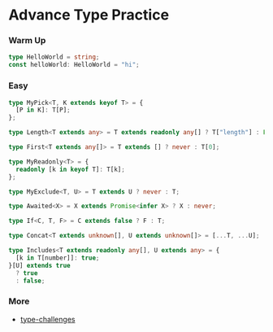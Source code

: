 # Advance Type Practice

### Warm Up

```ts
type HelloWorld = string;
const helloWorld: HelloWorld = "hi";
```

### Easy

```ts
type MyPick<T, K extends keyof T> = {
  [P in K]: T[P];
};

type Length<T extends any> = T extends readonly any[] ? T["length"] : Error;

type First<T extends any[]> = T extends [] ? never : T[0];

type MyReadonly<T> = {
  readonly [k in keyof T]: T[k];
};

type MyExclude<T, U> = T extends U ? never : T;

type Awaited<X> = X extends Promise<infer X> ? X : never;

type If<C, T, F> = C extends false ? F : T;

type Concat<T extends unknown[], U extends unknown[]> = [...T, ...U];

type Includes<T extends readonly any[], U extends any> = {
  [k in T[number]]: true;
}[U] extends true
  ? true
  : false;
```

### More

- [type-challenges](https://github.com/type-challenges)
